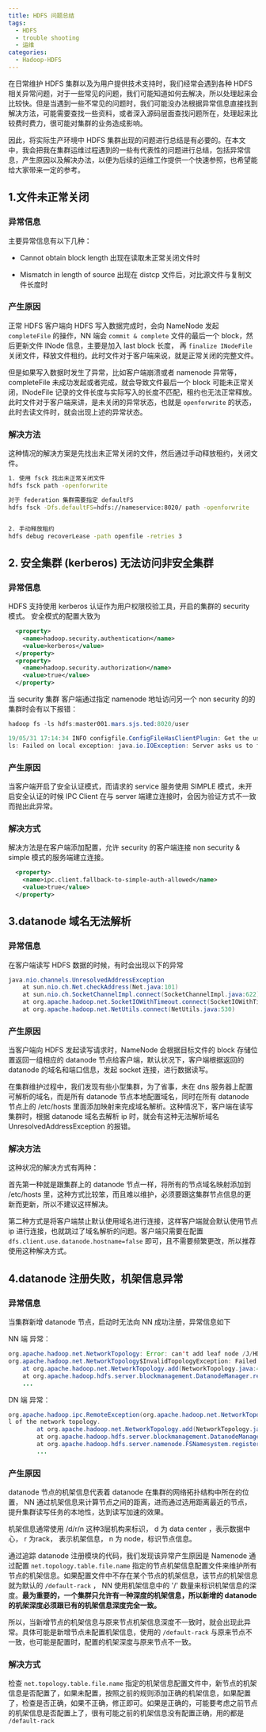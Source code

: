 ```yaml
---
title: HDFS 问题总结
tags:
  - HDFS
  - trouble shooting
  - 运维
categories:
  - Hadoop-HDFS
---
```



在日常维护 HDFS 集群以及为用户提供技术支持时，我们经常会遇到各种 HDFS 相关异常问题，对于一些常见的问题，我们可能知道如何去解决，所以处理起来会比较快。但是当遇到一些不常见的问题时，我们可能没办法根据异常信息直接找到解决方法，可能需要查找一些资料，或者深入源码层面查找问题所在，处理起来比较费时费力，很可能对集群的业务造成影响。

因此，将实际生产环境中 HDFS 集群出现的问题进行总结是有必要的。在本文中，我会把我在集群运维过程遇到的一些有代表性的问题进行总结，包括异常信息，产生原因以及解决办法，以便为后续的运维工作提供一个快速参照，也希望能给大家带来一定的参考。


## 1.文件未正常关闭

### 异常信息

主要异常信息有以下几种：
- Cannot obtain block length
出现在读取未正常关闭文件时

- Mismatch in length of source
出现在 distcp 文件后，对比源文件与复制文件长度时

### 产生原因

正常 HDFS 客户端向 HDFS 写入数据完成时，会向 NameNode 发起 `completeFile` 的操作，NN 端会 `commit & complete` 文件的最后一个 block，然后更新文件 INode 信息，主要是加入 last block 长度， 再 `finalize INodeFile` 关闭文件，释放文件租约。此时文件对于客户端来说，就是正常关闭的完整文件。

但是如果写入数据时发生了异常，比如客户端崩溃或者 namenode 异常等，completeFile 未成功发起或者完成，就会导致文件最后一个 block 可能未正常关闭，INodeFile 记录的文件长度与实际写入的长度不匹配，租约也无法正常释放。此时文件对于客户端来讲，是未关闭的异常状态，也就是 `openforwrite` 的状态，此时去读文件时，就会出现上述的异常状态。


### 解决方法

这种情况的解决方案是先找出未正常关闭的文件，然后通过手动释放租约，关闭文件。


```bash
1. 使用 fsck 找出未正常关闭文件
hdfs fsck path -openforwrite 

对于 federation 集群需要指定 defaultFS
hdfs fsck -Dfs.defaultFS=hdfs://nameservice:8020/ path -openforwrite 


2. 手动释放租约
hdfs debug recoverLease -path openfile -retries 3
```

## 2. 安全集群 (kerberos) 无法访问非安全集群

### 异常信息

HDFS 支持使用 kerberos 认证作为用户权限校验工具，开启的集群的 security 模式。 安全模式的配置大致为

```xml
  <property>
    <name>hadoop.security.authentication</name>
    <value>kerberos</value>
  </property>
  <property>
    <name>hadoop.security.authorization</name>
    <value>true</value>
  </property>

``` 

当 security 集群 客户端通过指定 namenode 地址访问另一个 non security 的的集群时会有以下报错：

```java
hadoop fs -ls hdfs:master001.mars.sjs.ted:8020/user 

19/05/31 17:14:34 INFO configfile.ConfigFileHasClientPlugin: Get the user info successfully, login user : hdfs
ls: Failed on local exception: java.io.IOException: Server asks us to fall back to SIMPLE auth, but this client is configured to only allow secure connections.; Host Details : local host is: "cloud_dev.gd.ted/10.135.43.214"; destination host is: "master001.mars.sjs.ted":8020; 

```

### 产生原因

当客户端开启了安全认证模式，而请求的 service 服务使用 SIMPLE 模式，未开启安全认证的时候 IPC Client 在与 server 端建立连接时，会因为验证方式不一致而抛出此异常。

### 解决方式

解决方法是在客户端添加配置，允许 security 的客户端连接 non security & simple 模式的服务端建立连接。

```xml
  <property>   
    <name>ipc.client.fallback-to-simple-auth-allowed</name>
    <value>true</value>
  </property>  
```

## 3.datanode 域名无法解析

### 异常信息

在客户端读写 HDFS 数据的时候，有时会出现以下的异常
```java
java.nio.channels.UnresolvedAddressException
	at sun.nio.ch.Net.checkAddress(Net.java:101)
	at sun.nio.ch.SocketChannelImpl.connect(SocketChannelImpl.java:622)
	at org.apache.hadoop.net.SocketIOWithTimeout.connect(SocketIOWithTimeout.java:192)
	at org.apache.hadoop.net.NetUtils.connect(NetUtils.java:530)

```

### 产生原因

当客户端向 HDFS 发起读写请求时，NameNode 会根据目标文件的 block 存储位置返回一组相应的 datanode 节点给客户端，默认状况下，客户端根据返回的 datanode 的域名和端口信息，发起 socket 连接，进行数据读写。

在集群维护过程中，我们发现有些小型集群，为了省事，未在 dns 服务器上配置可解析的域名，而是所有 datanode 节点本地配置域名，同时在所有 datanode 节点上的 /etc/hosts 里面添加映射来完成域名解析。这种情况下，客户端在读写集群时，根据 datanode 域名去解析 ip 时，就会有这种无法解析域名 UnresolvedAddressException 的报错。

### 解决方法
这种状况的解决方式有两种：  

首先第一种就是跟集群上的 datanode 节点一样，将所有的节点域名映射添加到 /etc/hosts 里，这种方式比较笨，而且难以维护，必须要跟这集群节点信息的更新而更新，所以不建议这样解决。

第二种方式是将客户端禁止默认使用域名进行连接，这样客户端就会默认使用节点 ip 进行连接，也就跳过了域名解析的问题。客户端只需要在配置 `dfs.client.use.datanode.hostname=false` 即可，且不需要频繁更改，所以推荐使用这种解决方式。


## 4.datanode 注册失败，机架信息异常

### 异常信息

当集群新增 datanode 节点，启动时无法向 NN 成功注册，异常信息如下

NN 端 异常：
```java
org.apache.hadoop.net.NetworkTopology: Error: can't add leaf node /J/HD-1100/10.140.49.36:50010 at depth 3 to topology:
org.apache.hadoop.net.NetworkTopology$InvalidTopologyException: Failed to add /J/HD-1164/10.140.83.70:50010: You cannot have a rack and a non-rack node at the same level of the network topology.
	at org.apache.hadoop.net.NetworkTopology.add(NetworkTopology.java:415)
	at org.apache.hadoop.hdfs.server.blockmanagement.DatanodeManager.registerDatanode(DatanodeManager.java:980)
    ...
```

DN 端 异常：

```java
org.apache.hadoop.ipc.RemoteException(org.apache.hadoop.net.NetworkTopology$InvalidTopologyException): Failed to add /J/HD-1164/10.140.83.70:50010: You cannot have a rack and a non-rack node at the same leve
l of the network topology.
        at org.apache.hadoop.net.NetworkTopology.add(NetworkTopology.java:415)
        at org.apache.hadoop.hdfs.server.blockmanagement.DatanodeManager.registerDatanode(DatanodeManager.java:980)
        at org.apache.hadoop.hdfs.server.namenode.FSNamesystem.registerDatanode(FSNamesystem.java:5218)
        ...
```

### 产生原因

datanode 节点的机架信息代表着 datanode 在集群的网络拓扑结构中所在的位置， NN 通过机架信息来计算节点之间的距离，进而通过选用距离最近的节点，提升集群读写任务的本地性，达到读写加速的效果。

机架信息通常使用 /d/r/n 这种3层机构来标识， d 为 data center ，表示数据中心， r 为rack， 表示机架信息， n 为 node，标识节点信息。

通过追踪 datanode 注册模块的代码，我们发现该异常产生原因是 Namenode 通过配置 `net.topology.table.file.name` 指定的节点机架信息配置文件来维护所有节点的机架信息。如果配置文件中不存在某个节点的机架信息，该节点的机架信息就为默认的 `/default-rack` ， NN 使用机架信息中的 '/' 数量来标识机架信息的深度。**最为重要的，一个集群只允许有一种深度的机架信息，所以新增的 datanode 的机架深度必须跟已有的机架信息深度完全一致。** 

所以，当新增节点的机架信息与原来节点机架信息深度不一致时，就会出现此异常。具体可能是新增节点未配置机架信息，使用的 `/default-rack` 与原来节点不一致，也可能是配置时，配置的机架深度与原来节点不一致。

### 解决方式

检查 `net.topology.table.file.name` 指定的机架信息配置文件中，新节点的机架信息是否配置了，如果未配置，按照之前的规则添加正确的机架信息，如果配置了，检查是否正确，如果不正确，修正即可。如果是正确的，可能要考虑之前节点的机架信息是否配置上了，很有可能之前的机架信息没有配置正确，用的都是 `/default-rack`

